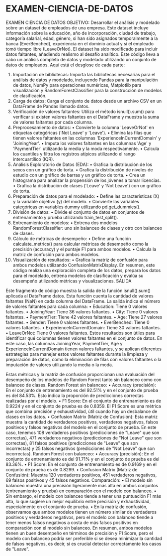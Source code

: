 # EXAMEN-CIENCIA-DE-DATOS
EXAMEN CIENCIA DE DATOS
OBJETIVO: Desarrollar el análisis y modelado sobre un dataset de empleados de una empresa. Este dataset incluye información sobre la educación, año de incorporación, ciudad de trabajo, categoría salarial, edad, género, si han sido asignados temporalmente a la banca (EverBenched), experiencia en el dominio actual y si el empleado tomó tiempo libre (LeaveOrNot). El dataset ha sido modificado para incluir datos faltantes, añadiendo realismo al desafío analítico.
Este código lleva a cabo un análisis completo de datos y modelado utilizando un conjunto de datos de empleados. Aquí está el desglose de cada parte:
1.	Importación de bibliotecas: Importa las bibliotecas necesarias para el análisis de datos y modelado, incluyendo Pandas para la manipulación de datos, NumPy para operaciones numéricas, Matplotlib para visualización y RandomForestClassifier para la construcción de modelos de clasificación.
2.	Carga de datos: Carga el conjunto de datos desde un archivo CSV en un DataFrame de Pandas llamado datos.
3.	Verificación de valores faltantes: Utiliza el método isnull().sum() para verificar si existen valores faltantes en el DataFrame y muestra la suma de valores faltantes por cada columna.
4.	Preprocesamiento de datos:
•	Convierte la columna 'LeaveOrNot' en etiquetas categóricas ('Not Leave' y 'Leave').
•	Elimina las filas que tienen valores faltantes en las columnas 'ExperienceInCurrentDomain' y 'JoiningYear'.
•	Imputa los valores faltantes en las columnas 'Age' y 'PaymentTier' utilizando la media y la moda respectivamente.
•	Calcula los cuantiles y filtra los registros atípicos utilizando el rango intercuartílico (IQR).
5.	Análisis Exploratorio de Datos (EDA):
•	Grafica la distribución de los sexos con un gráfico de torta.
•	Grafica la distribución de niveles de estudio con un gráfico de barras y un gráfico de torta.
•	Crea un histograma para analizar la propensión de los jóvenes a tomar licencias.
•	Grafica la distribución de clases ('Leave' y 'Not Leave') con un gráfico de torta.
6.	Preparación de datos para el modelado:
•	Define las características (X) y la variable objetivo (y) del modelo.
•	Convierte las variables categóricas en variables dummy utilizando pd.get_dummies().
7.	División de datos:
•	Divide el conjunto de datos en conjuntos de entrenamiento y prueba utilizando train_test_split().
8.	Entrenamiento de modelos:
•	Entrena dos modelos RandomForestClassifier: uno sin balanceo de clases y otro con balanceo de clases.
9.	Cálculo de métricas de desempeño:
•	Define una función calculate_metrics() para calcular métricas de desempeño como la precisión (accuracy) y el puntaje F1 para ambos modelos.
•	Calcula la matriz de confusión para ambos modelos.
10.	Visualización de resultados:
•	Grafica la matriz de confusión para ambos modelos utilizando ConfusionMatrixDisplay.
En resumen, este código realiza una exploración completa de los datos, prepara los datos para el modelado, entrena modelos de clasificación y evalúa su desempeño utilizando métricas y visualizaciones.
SALIDA


Este fragmento de código muestra la salida de la función isnull().sum() aplicada al DataFrame datos. Esta función cuenta la cantidad de valores faltantes (NaN) en cada columna del DataFrame. La salida indica el número de valores faltantes para cada columna:
•	Education: Tiene 0 valores faltantes.
•	JoiningYear: Tiene 36 valores faltantes.
•	City: Tiene 0 valores faltantes.
•	PaymentTier: Tiene 42 valores faltantes.
•	Age: Tiene 27 valores faltantes.
•	Gender: Tiene 0 valores faltantes.
•	EverBenched: Tiene 0 valores faltantes.
•	ExperienceInCurrentDomain: Tiene 30 valores faltantes.
•	LeaveOrNot: Tiene 0 valores faltantes.
Estos resultados son útiles para identificar qué columnas tienen valores faltantes en el conjunto de datos. En este caso, las columnas JoiningYear, PaymentTier, Age y ExperienceInCurrentDomain tienen valores faltantes, y se aplican diferentes estrategias para manejar estos valores faltantes durante la limpieza y preparación de datos, como la eliminación de filas con valores faltantes o la imputación de valores utilizando la media o la moda.


Estas métricas y la matriz de confusión proporcionan una evaluación del desempeño de los modelos de Random Forest tanto sin balanceo como con balanceo de clases.
Random Forest sin balanceo:
•	Accuracy (precisión): En el conjunto de entrenamiento es del 92.51% y en el conjunto de prueba es del 84.53%. Esto indica la proporción de predicciones correctas realizadas por el modelo.
•	F1 Score: En el conjunto de entrenamiento es de 0.9224 y en el conjunto de prueba es de 0.8359. El F1 Score es una métrica que combina precisión y exhaustividad, útil cuando hay un desbalance de clases en los datos.
•	Confusion Matrix (Matriz de Confusión): Esta matriz muestra la cantidad de verdaderos positivos, verdaderos negativos, falsos positivos y falsos negativos del modelo en el conjunto de prueba. En este caso, tenemos 108 verdaderos positivos (predicciones de "Leave" que son correctas), 471 verdaderos negativos (predicciones de "Not Leave" que son correctas), 81 falsos positivos (predicciones de "Leave" que son incorrectas) y 25 falsos negativos (predicciones de "Not Leave" que son incorrectas).
Random Forest con balanceo:
•	Accuracy (precisión): En el conjunto de entrenamiento es del 91.71% y en el conjunto de prueba es del 83.36%.
•	F1 Score: En el conjunto de entrenamiento es de 0.9169 y en el conjunto de prueba es de 0.8299.
•	Confusion Matrix (Matriz de Confusión): Muestra 120 verdaderos positivos, 451 verdaderos negativos, 69 falsos positivos y 45 falsos negativos.
Comparación:
•	El modelo sin balanceo muestra una precisión ligeramente más alta en ambos conjuntos (entrenamiento y prueba) en comparación con el modelo con balanceo.
•	Sin embargo, el modelo con balanceo tiende a tener una puntuación F1 más alta, lo que sugiere un mejor equilibrio entre precisión y exhaustividad, especialmente en el conjunto de prueba.
•	En la matriz de confusión, observamos que ambos modelos tienen un número similar de verdaderos positivos y verdaderos negativos, pero el modelo con balanceo tiende a tener menos falsos negativos a costa de más falsos positivos en comparación con el modelo sin balanceo.
En resumen, ambos modelos tienen un buen desempeño en términos de precisión y F1 Score, pero el modelo con balanceo podría ser preferible si se desea minimizar la cantidad de falsos negativos, es decir, si es crucial detectar correctamente los casos de "Leave".
